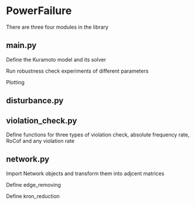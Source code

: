 # PowerFailure
There are three four modules in the library 
## main.py
Define the Kuramoto model and its solver

Run robustness check experiments of different parameters

Plotting

## disturbance.py

## violation_check.py
Define functions for three types of violation check, absolute frequency rate, RoCof and any violation rate 

## network.py
Import Network objects and transform them into adjcent matrices 

Define edge_removing 

Define kron_reduction

